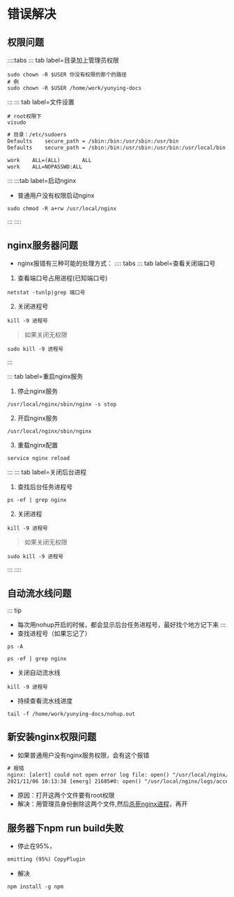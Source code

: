 # 错误解决

## 权限问题

::::tabs
::: tab label=目录加上管理员权限
```shell
sudo chown -R $USER 你没有权限的那个的路径
# 例
sudo chown -R $USER /home/work/yunying-docs
```
:::
::: tab label=文件设置
```shell
# root权限下
visudo
```
```txt
# 目录：/etc/sudoers
Defaults    secure_path = /sbin:/bin:/usr/sbin:/usr/bin
Defaults    secure_path = /sbin:/bin:/usr/sbin:/usr/bin:/usr/local/bin

work    ALL=(ALL)       ALL
work    ALL=NOPASSWD:ALL
```
:::
:::tab label=启动nginx
* 普通用户没有权限启动nginx
```shell
sudo chmod -R a+rw /usr/local/nginx 
```
:::
::::


## nginx服务器问题
* nginx报错有三种可能的处理方式：
:::: tabs
::: tab label=查看关闭端口号
1. 查看端口号占用进程(已知端口号)
```shell
netstat -tunlp|grep 端口号
```

2. 关闭进程号
```shell
kill -9 进程号
```
> 如果关闭无权限
```shell
sudo kill -9 进程号
```
:::

::: tab label=重启nginx服务
1. 停止nginx服务
```shell
/usr/local/nginx/sbin/nginx -s stop
```
2. 开启nginx服务
```shell
/usr/local/nginx/sbin/nginx
```

3. 重载nginx配置
```shell
service nginx reload
```
:::
::: tab label=关闭后台进程
1. 查找后台任务进程号
```shell
ps -ef | grep nginx
```
2. 关闭进程
```shell
kill -9 进程号
```
> 如果关闭无权限
```shell
sudo kill -9 进程号
```
:::
::::

## 自动流水线问题
::: tip 
* 每次用nohup开启的时候，都会显示后台任务进程号，最好找个地方记下来
:::
* 查找进程号（如果忘记了）
```shell
ps -A

ps -ef | grep nginx
```
* 关闭自动流水线
```shell
kill -9 进程号
```
* 持续查看流水线进度
```shell
tail -f /home/work/yunying-docs/nohup.out
```

## 新安装nginx权限问题
* 如果普通用户没有nginx服务权限，会有这个报错
```txt
# 报错
nginx: [alert] could not open error log file: open() "/usr/local/nginx/logs/error.log" failed (13: Permission denied)
2021/11/06 10:13:38 [emerg] 21685#0: open() "/usr/local/nginx/logs/access.log" failed (13: Permission denied)
```
* 原因：打开这两个文件要有root权限
* 解决：用管理员身份删除这两个文件,然后[杀死nginx进程](./#nginx服务器问题)，再开

## 服务器下npm run build失败
* 停止在95%，
```txt
emitting (95%) CopyPlugin 
```
* 解决
```shell
npm install -g npm
```